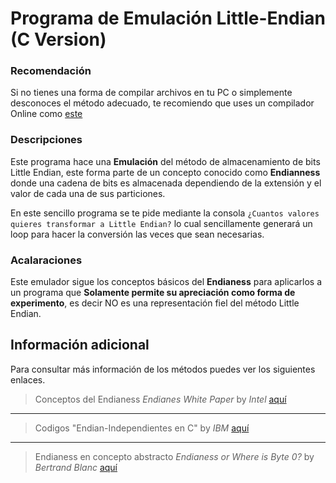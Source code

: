 # Programa de Emulación Little-Endian (C Version)
### Recomendación 
Si no tienes una forma de compilar archivos en tu PC o simplemente desconoces el método adecuado, te recomiendo que uses un compilador Online como [este](https://www.onlinegdb.com/online_c_compiler)

### Descripciones
Este programa hace una __Emulación__ del método de almacenamiento de bits Little Endian, este forma parte de un concepto conocido como __Endianness__ donde una cadena de bits es almacenada dependiendo de la extensión y el valor de cada una de sus particiones. 

En este sencillo programa se te pide mediante la consola `¿Cuantos valores quieres transformar a Little Endian?` lo cual sencillamente generará un loop para hacer la conversión las veces que sean necesarias. 

### Acalaraciones
Este emulador sigue los conceptos básicos del __Endianess__ para aplicarlos a un programa que **Solamente permite su apreciación como forma de experimento**, es decir NO es una representación fiel del método Little Endian. 

## Información adicional

Para consultar más información de los métodos puedes ver los siguientes enlaces. 
>Conceptos del Endianess *Endianes White Paper* by _Intel_ [aquí](https://www.pascal-man.com/navigation/faq-java-browser/jython/endian.pdf)
---
>Codigos "Endian-Independientes en C" by _IBM_ [aquí](https://developer.ibm.com/articles/au-endianc/)
---
>Endianess en concepto abstracto *Endianess or Where is Byte 0?* by _Bertrand Blanc_ [aquí](http://3bc.bertrand-blanc.com/endianness05.pdf)
